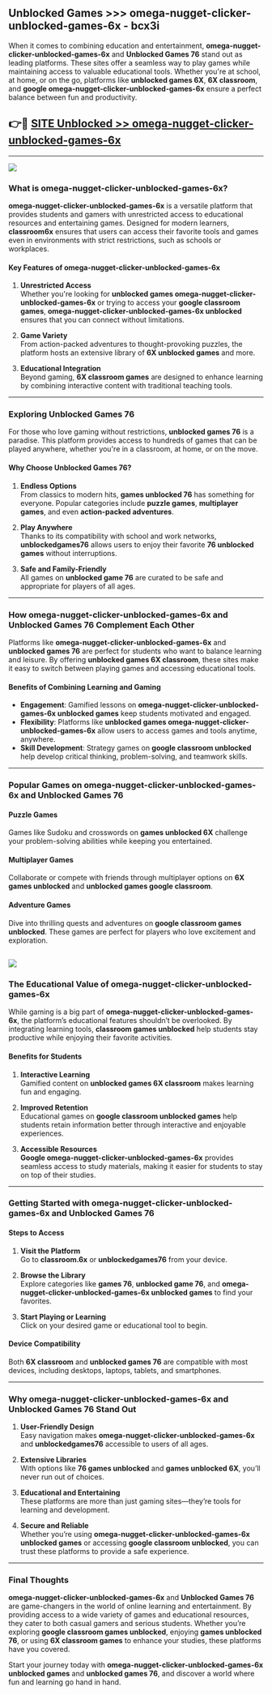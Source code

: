 ## Unblocked Games >>> omega-nugget-clicker-unblocked-games-6x - bcx3i 

When it comes to combining education and entertainment, **omega-nugget-clicker-unblocked-games-6x** and **Unblocked Games 76** stand out as leading platforms. These sites offer a seamless way to play games while maintaining access to valuable educational tools. Whether you're at school, at home, or on the go, platforms like **unblocked games 6X**, **6X classroom**, and **google omega-nugget-clicker-unblocked-games-6x** ensure a perfect balance between fun and productivity.
## 👉🔴 [SITE Unblocked >> omega-nugget-clicker-unblocked-games-6x](https://unblockedgames.edu.pl?title=omega-nugget-clicker-unblocked-games-6x&ref=22JU)
---
<a href="https://unblockedgames.edu.pl?title=omega-nugget-clicker-unblocked-games-6x&ref=22JU/"><img src="https://github.com/user-attachments/assets/438f12ca-57a4-47a3-8ead-c64da593a1e5"/></a>
### What is omega-nugget-clicker-unblocked-games-6x?  

**omega-nugget-clicker-unblocked-games-6x** is a versatile platform that provides students and gamers with unrestricted access to educational resources and entertaining games. Designed for modern learners, **classroom6x** ensures that users can access their favorite tools and games even in environments with strict restrictions, such as schools or workplaces.  

#### Key Features of omega-nugget-clicker-unblocked-games-6x  

1. **Unrestricted Access**  
   Whether you're looking for **unblocked games omega-nugget-clicker-unblocked-games-6x** or trying to access your **google classroom games**, **omega-nugget-clicker-unblocked-games-6x unblocked** ensures that you can connect without limitations.  

2. **Game Variety**  
   From action-packed adventures to thought-provoking puzzles, the platform hosts an extensive library of **6X unblocked games** and more.  

3. **Educational Integration**  
   Beyond gaming, **6X classroom games** are designed to enhance learning by combining interactive content with traditional teaching tools.  



---

### Exploring Unblocked Games 76  

For those who love gaming without restrictions, **unblocked games 76** is a paradise. This platform provides access to hundreds of games that can be played anywhere, whether you're in a classroom, at home, or on the move.  

#### Why Choose Unblocked Games 76?  

1. **Endless Options**  
   From classics to modern hits, **games unblocked 76** has something for everyone. Popular categories include **puzzle games**, **multiplayer games**, and even **action-packed adventures**.  

2. **Play Anywhere**  
   Thanks to its compatibility with school and work networks, **unblockedgames76** allows users to enjoy their favorite **76 unblocked games** without interruptions.  

3. **Safe and Family-Friendly**  
   All games on **unblocked game 76** are curated to be safe and appropriate for players of all ages.  

---

### How omega-nugget-clicker-unblocked-games-6x and Unblocked Games 76 Complement Each Other  

Platforms like **omega-nugget-clicker-unblocked-games-6x** and **unblocked games 76** are perfect for students who want to balance learning and leisure. By offering **unblocked games 6X classroom**, these sites make it easy to switch between playing games and accessing educational tools.  

#### Benefits of Combining Learning and Gaming  

- **Engagement**: Gamified lessons on **omega-nugget-clicker-unblocked-games-6x unblocked games** keep students motivated and engaged.  
- **Flexibility**: Platforms like **unblocked games omega-nugget-clicker-unblocked-games-6x** allow users to access games and tools anytime, anywhere.  
- **Skill Development**: Strategy games on **google classroom unblocked** help develop critical thinking, problem-solving, and teamwork skills.  

---

### Popular Games on omega-nugget-clicker-unblocked-games-6x and Unblocked Games 76  

#### Puzzle Games  

Games like Sudoku and crosswords on **games unblocked 6X** challenge your problem-solving abilities while keeping you entertained.  

#### Multiplayer Games  

Collaborate or compete with friends through multiplayer options on **6X games unblocked** and **unblocked games google classroom**.  

#### Adventure Games  

Dive into thrilling quests and adventures on **google classroom games unblocked**. These games are perfect for players who love excitement and exploration.  

<a href="http://download.freeplayer.one?title=omega-nugget-clicker-unblocked-games-6x&ref=23D/"><img src="https://github.com/user-attachments/assets/fe0c3e91-c8e1-489c-acf0-e2f614c12fb8"/></a>
---

### The Educational Value of omega-nugget-clicker-unblocked-games-6x  

While gaming is a big part of **omega-nugget-clicker-unblocked-games-6x**, the platform’s educational features shouldn’t be overlooked. By integrating learning tools, **classroom games unblocked** help students stay productive while enjoying their favorite activities.  

#### Benefits for Students  

1. **Interactive Learning**  
   Gamified content on **unblocked games 6X classroom** makes learning fun and engaging.  

2. **Improved Retention**  
   Educational games on **google classroom unblocked games** help students retain information better through interactive and enjoyable experiences.  

3. **Accessible Resources**  
   **Google omega-nugget-clicker-unblocked-games-6x** provides seamless access to study materials, making it easier for students to stay on top of their studies.  

---

### Getting Started with omega-nugget-clicker-unblocked-games-6x and Unblocked Games 76  

#### Steps to Access  

1. **Visit the Platform**  
   Go to **classroom.6x** or **unblockedgames76** from your device.  

2. **Browse the Library**  
   Explore categories like **games 76**, **unblocked game 76**, and **omega-nugget-clicker-unblocked-games-6x unblocked games** to find your favorites.  

3. **Start Playing or Learning**  
   Click on your desired game or educational tool to begin.  

#### Device Compatibility  

Both **6X classroom** and **unblocked games 76** are compatible with most devices, including desktops, laptops, tablets, and smartphones.  

---

### Why omega-nugget-clicker-unblocked-games-6x and Unblocked Games 76 Stand Out  

1. **User-Friendly Design**  
   Easy navigation makes **omega-nugget-clicker-unblocked-games-6x** and **unblockedgames76** accessible to users of all ages.  

2. **Extensive Libraries**  
   With options like **76 games unblocked** and **games unblocked 6X**, you’ll never run out of choices.  

3. **Educational and Entertaining**  
   These platforms are more than just gaming sites—they’re tools for learning and development.  

4. **Secure and Reliable**  
   Whether you’re using **omega-nugget-clicker-unblocked-games-6x unblocked games** or accessing **google classroom unblocked**, you can trust these platforms to provide a safe experience.  

---

### Final Thoughts  

**omega-nugget-clicker-unblocked-games-6x** and **Unblocked Games 76** are game-changers in the world of online learning and entertainment. By providing access to a wide variety of games and educational resources, they cater to both casual gamers and serious students. Whether you’re exploring **google classroom games unblocked**, enjoying **games unblocked 76**, or using **6X classroom games** to enhance your studies, these platforms have you covered.  

Start your journey today with **omega-nugget-clicker-unblocked-games-6x unblocked games** and **unblocked games 76**, and discover a world where fun and learning go hand in hand.  